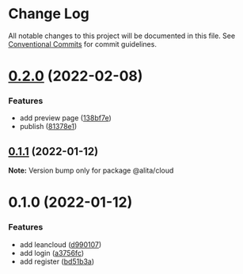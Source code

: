 # Change Log

All notable changes to this project will be documented in this file.
See [Conventional Commits](https://conventionalcommits.org) for commit guidelines.

# [0.2.0](https://github.com/alitajs/wufeng/compare/@alita/cloud@0.1.1...@alita/cloud@0.2.0) (2022-02-08)


### Features

* add preview page ([138bf7e](https://github.com/alitajs/wufeng/commit/138bf7e596e0d3120698232f94ce028c317ef31e))
* publish ([81378e1](https://github.com/alitajs/wufeng/commit/81378e1b8a39bd2efd76d222f22f620f20d6be04))





## [0.1.1](https://github.com/alitajs/wufeng/compare/@alita/cloud@0.1.0...@alita/cloud@0.1.1) (2022-01-12)

**Note:** Version bump only for package @alita/cloud





# 0.1.0 (2022-01-12)


### Features

* add leancloud ([d990107](https://github.com/alitajs/wufeng/commit/d9901071bf7cf5d768b12fe132584e1fcbea0c61))
* add login ([a3756fc](https://github.com/alitajs/wufeng/commit/a3756fc846a361a113e58a225d7cc0dbd912b673))
* add register ([bd51b3a](https://github.com/alitajs/wufeng/commit/bd51b3a947d90be1f9c8ca7f1721ce795dd1b536))

